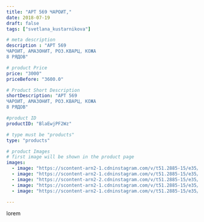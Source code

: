 ```yaml
---
title: "АРТ 569 ЧАРОИТ,"
date: 2018-07-19
draft: false
tags: ["svetlana_kustarnikova"]

# meta description
description : "АРТ 569
ЧАРОИТ, АМАЗОНИТ, РОЗ.КВАРЦ, КОЖА 
8 РЯДОВ"

# product Price
price: "3000"
priceBefore: "3600.0"

# Product Short Description
shortDescription: "АРТ 569
ЧАРОИТ, АМАЗОНИТ, РОЗ.КВАРЦ, КОЖА 
8 РЯДОВ"

#product ID
productID: "BlaEwjPF2Wz"

# type must be "products"
type: "products"

# product Images
# first image will be shown in the product page
images:
  - image: "https://scontent-arn2-1.cdninstagram.com/v/t51.2885-15/e35/37028552_288691738368243_6793534442792026112_n.jpg?se=7&tp=1&_nc_ht=scontent-arn2-1.cdninstagram.com&_nc_cat=103&_nc_ohc=1XWEUxTKmggAX__EWFY&oh=eee9e72ca1e961ae14ba88ca9fdc3ec2&oe=606C4A72&ig_cache_key=MTgyNjc5MjkzMjY3MDI0NDAxOQ%3D%3D.2"
  - image: "https://scontent-arn2-1.cdninstagram.com/v/t51.2885-15/e35/37385909_492229741247174_4057488834693169152_n.jpg?se=7&tp=1&_nc_ht=scontent-arn2-1.cdninstagram.com&_nc_cat=102&_nc_ohc=TozQOYKP4rQAX-hwLTi&oh=d6b1c71db12d4a587552237f0020c93b&oe=606CAEA2&ig_cache_key=MTgyNjc5Mjk0NTExMDY3MTU2NA%3D%3D.2"
  - image: "https://scontent-arn2-2.cdninstagram.com/v/t51.2885-15/e35/36995461_501965560241336_2064415656190672896_n.jpg?se=7&tp=1&_nc_ht=scontent-arn2-2.cdninstagram.com&_nc_cat=108&_nc_ohc=TLbHdfbJTR4AX8goeJt&oh=88e85857eba871e7fa46d3d9b4514454&oe=6069EFCE&ig_cache_key=MTgyNjc5Mjk1NTA1MTE2NTMwMA%3D%3D.2"
  - image: "https://scontent-arn2-1.cdninstagram.com/v/t51.2885-15/e35/36653597_1887284731333983_6284437142970040320_n.jpg?se=7&tp=1&_nc_ht=scontent-arn2-1.cdninstagram.com&_nc_cat=103&_nc_ohc=tV1QtHQe6fgAX_PGHMA&oh=95c444bb4d3196b02d3a217a86fbcf7c&oe=606BCE46&ig_cache_key=MTgyNjc5Mjk2NTI5MzYzOTk4OA%3D%3D.2"
  - image: "https://scontent-arn2-1.cdninstagram.com/v/t51.2885-15/e35/37034601_273309860099838_851193832950202368_n.jpg?se=7&tp=1&_nc_ht=scontent-arn2-1.cdninstagram.com&_nc_cat=106&_nc_ohc=l8XjoE9AT84AX8G0qZn&oh=89f19ab67315d4df596e43c8f93349c6&oe=606B38F0&ig_cache_key=MTgyNjc5Mjk3NjI4MjcyMDI5OQ%3D%3D.2"

---
```

lorem
